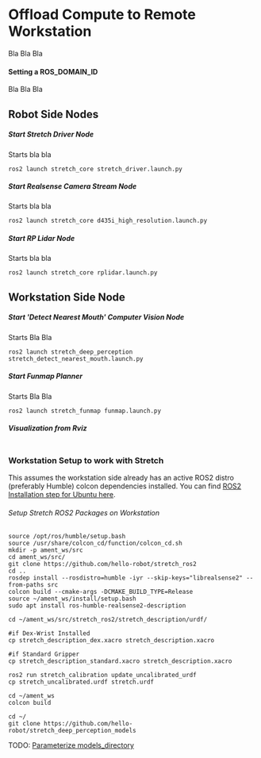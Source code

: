 # Offload Compute to Remote Workstation
Bla Bla Bla  

#### Setting a ROS_DOMAIN_ID

Bla Bla Bla

## Robot Side Nodes

##### Start Stretch Driver Node
Starts bla bla
```
ros2 launch stretch_core stretch_driver.launch.py
```

##### Start Realsense Camera Stream Node
Starts bla bla
```
ros2 launch stretch_core d435i_high_resolution.launch.py
```

##### Start RP Lidar Node
Starts bla bla
```
ros2 launch stretch_core rplidar.launch.py
```


## Workstation Side Node

##### Start 'Detect Nearest Mouth' Computer Vision Node
Starts Bla Bla
```
ros2 launch stretch_deep_perception stretch_detect_nearest_mouth.launch.py
```

##### Start Funmap Planner
Starts Bla Bla
```
ros2 launch stretch_funmap funmap.launch.py
```

##### Visualization from Rviz
```
```

### Workstation Setup to work with Stretch

This assumes the workstation side already has an active ROS2 distro (preferably Humble) colcon dependencies installed.
You can find [ROS2 Installation step for Ubuntu here](https://docs.ros.org/en/humble/Installation/Alternatives/Ubuntu-Install-Binary.html#).

###### Setup Stretch ROS2 Packages on Workstation

```
source /opt/ros/humble/setup.bash
source /usr/share/colcon_cd/function/colcon_cd.sh
mkdir -p ament_ws/src
cd ament_ws/src/
git clone https://github.com/hello-robot/stretch_ros2
cd ..
rosdep install --rosdistro=humble -iyr --skip-keys="librealsense2" --from-paths src
colcon build --cmake-args -DCMAKE_BUILD_TYPE=Release
source ~/ament_ws/install/setup.bash
sudo apt install ros-humble-realsense2-description
```

```
cd ~/ament_ws/src/stretch_ros2/stretch_description/urdf/

#if Dex-Wrist Installed
cp stretch_description_dex.xacro stretch_description.xacro

#if Standard Gripper
cp stretch_description_standard.xacro stretch_description.xacro

ros2 run stretch_calibration update_uncalibrated_urdf
cp stretch_uncalibrated.urdf stretch.urdf

cd ~/ament_ws
colcon build
```

```
cd ~/ 
git clone https://github.com/hello-robot/stretch_deep_perception_models
```
TODO: [Parameterize models_directory](https://github.com/hello-robot/stretch_ros2/blob/humble/stretch_deep_perception/stretch_deep_perception/detect_nearest_mouth.py#L60)





